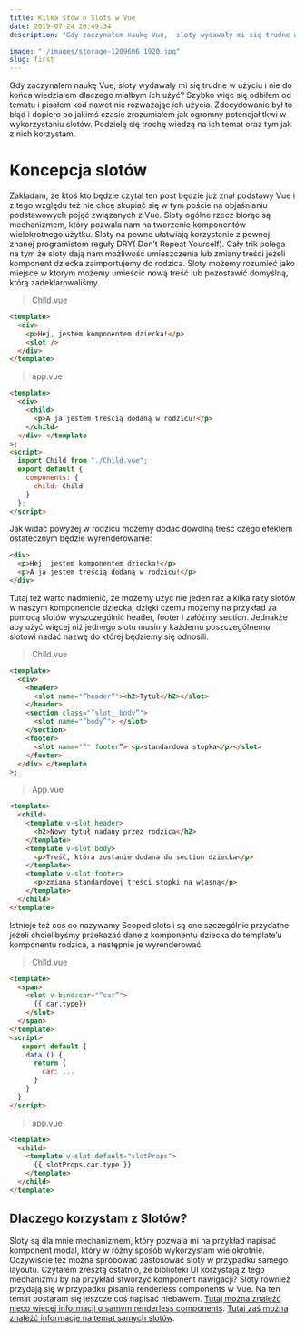 ```yaml
---
title: Kilka słów o Slots w Vue
date: 2019-07-24 20:49:34
description: "Gdy zaczynałem naukę Vue,  sloty wydawały mi się trudne w użyciu i nie  do końca wiedziałem w jaki sposób mógłbym ich użyć?  Szybko więc się odbiłem od tematu i  pisałem kod nawet nie rozważając ich użycia. Zdecydowanie był to błąd i dopiero po  jakimś czasie zrozumiałem jak ogromny potencjał tkwi w wykorzystaniu slotów.  Podzielę się trochę wiedzą na ich temat oraz tym jak z nich korzystam. "

image: "./images/storage-1209606_1920.jpg"
slug: first
---
```


Gdy zaczynałem naukę Vue, sloty wydawały mi się trudne w użyciu i nie do końca wiedziałem dlaczego miałbym ich użyć? Szybko więc się odbiłem od tematu i pisałem kod nawet nie rozważając ich użycia. Zdecydowanie był to błąd i dopiero po jakimś czasie zrozumiałem jak ogromny potencjał tkwi w wykorzystaniu slotów. Podzielę się trochę wiedzą na ich temat oraz tym jak z nich korzystam.

# Koncepcja slotów

Zakładam, że ktoś kto będzie czytał ten post będzie już znał podstawy Vue i z tego względu też nie chcę skupiać się w tym poście na objaśnianiu podstawowych pojęć związanych z Vue.
Sloty ogólne rzecz biorąc są mechanizmem, który pozwala nam na tworzenie komponentów wielokrotnego użytku. Sloty na pewno ułatwiają korzystanie z pewnej znanej programistom reguły DRY( Don’t Repeat Yourself). Cały trik polega na tym że sloty dają nam możliwość umieszczenia lub zmiany treści jeżeli komponent dziecka zaimportujemy do rodzica. Sloty możemy rozumieć jako miejsce w ktorym możemy umieścić nową treść lub pozostawić domyślną, którą zadeklarowaliśmy.

> Child.vue

```html
<template>
  <div>
    <p>Hej, jestem komponentem dziecka!</p>
    <slot />
  </div>
</template>
```

> app.vue

```html
<template>
  <div>
    <child>
      <p>A ja jestem treścią dodaną w rodzicu!</p>
    </child>
  </div> </template
>;
<script>
  import Child from "./Child.vue";
  export default {
    components: {
      child: Child
    }
  };
</script>
```

Jak widać powyżej w rodzicu możemy dodać dowolną treść czego efektem ostatecznym będzie wyrenderowanie:

```html
<div>
  <p>Hej, jestem komponentem dziecka!</p>
  <p>A ja jestem treścią dodaną w rodzicu!</p>
</div>
```

Tutaj też warto nadmienić, że możemy użyć nie jeden raz a kilka razy slotów w naszym komponencie dziecka, dzięki czemu możemy na przykład za pomocą slotów
wyszczególnić header, footer i załóżmy section. Jednakże aby użyć więcej niż jednego slotu musimy każdemu poszczególnemu slotowi nadać nazwę do której będziemy się odnosili.

> Child.vue

```html
<template>
  <div>
    <header>
      <slot name="”header”"><h2>Tytuł</h2></slot>
    </header>
    <section class="”slot__body”">
      <slot name="”body”"> </slot>
    </section>
    <footer>
      <slot name="”" footer”> <p>standardowa stopka</p></slot>
    </footer>
  </div> </template
>;
```

> App.vue

```html
<template>
  <child>
    <template v-slot:header>
      <h2>Nowy tytuł nadany przez rodzica</h2>
    </template>
    <template v-slot:body>
      <p>Treść, która zostanie dodana do section dziecka</p>
    </template>
    <template v-slot:footer>
      <p>zmiana standardowej treści stopki na własną</p>
    </template>
  </child>
</template>
```

Istnieje też coś co nazywamy Scoped slots i są one szczególnie przydatne jeżeli chcielibyśmy przekazać dane z komponentu dziecka do template’u komponentu rodzica, a następnie je wyrenderować.

> Child.vue

```html
<template>
  <span>
    <slot v-bind:car="”car”">
      {{ car.type}}
    </slot>
  </span>
</template>
<script>
   export default {
    data () {
      return {
        car: ...
      }
    }
  }
</script>
```

> app.vue

```html
<template>
  <child>
    <template v-slot:default="slotProps">
      {{ slotProps.car.type }}
    </template>
  </child>
</template>
```

## Dlaczego korzystam z Slotów?

Sloty są dla mnie mechanizmem, który pozwala mi na przykład napisać komponent modal, który w różny sposób wykorzystam wielokrotnie. Oczywiście też można spróbować zastosować sloty w przypadku samego layoutu. Czytałem zresztą ostatnio, że biblioteki UI korzystają z tego mechanizmu by na przykład stworzyć komponent nawigacji? Sloty również przydają się w przypadku pisania renderless components w Vue. Na ten temat postaram się jeszcze coś napisać niebawem.
[Tutaj można znaleźć nieco więcej informacji o samym renderless components](https://css-tricks.com/building-renderless-vue-components/). [Tutaj zaś można znaleźć informacje na temat samych slotów](https://www.smashingmagazine.com/2019/07/using-slots-vue-js/).
